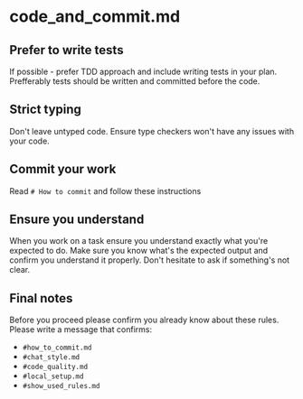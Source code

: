 # code_and_commit.md
## Prefer to write tests
If possible - prefer TDD approach and include writing tests in your plan.
Prefferably tests should be written and committed before the code.

## Strict typing
Don't leave untyped code.
Ensure type checkers won't have any issues with your code.

## Commit your work
Read `# How to commit` and follow these instructions

## Ensure you understand
When you work on a task ensure you understand exactly what you're expected to do.
Make sure you know what's the expected output and confirm you understand it properly.
Don't hesitate to ask if something's not clear. 

## Final notes
Before you proceed please confirm you already know about these rules.
Please write a message that confirms:
- `#how_to_commit.md`
- `#chat_style.md`
- `#code_quality.md`
- `#local_setup.md`
- `#show_used_rules.md`

